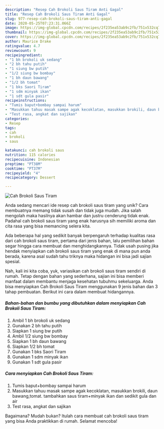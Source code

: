 ```yaml
---
description: "Resep Cah Brokoli Saus Tiram Anti Gagal"
title: "Resep Cah Brokoli Saus Tiram Anti Gagal"
slug: 977-resep-cah-brokoli-saus-tiram-anti-gagal
date: 2020-05-25T07:23:31.066Z
image: https://img-global.cpcdn.com/recipes/2f235ea53ab9c2fb/751x532cq70/cah-brokoli-saus-tiram-foto-resep-utama.jpg
thumbnail: https://img-global.cpcdn.com/recipes/2f235ea53ab9c2fb/751x532cq70/cah-brokoli-saus-tiram-foto-resep-utama.jpg
cover: https://img-global.cpcdn.com/recipes/2f235ea53ab9c2fb/751x532cq70/cah-brokoli-saus-tiram-foto-resep-utama.jpg
author: Maurice Drake
ratingvalue: 4.7
reviewcount: 9
recipeingredient:
- "1 bh brokoli uk sedang"
- "2 bh tahu putih"
- "1 siung bw putih"
- "1/2 siung bw bombay"
- "1 bh daun bawang"
- "1/2 bh tomat"
- "1 bks Saori Tiram"
- "1 sdm minyak ikan"
- "1 sdt gula pasir"
recipeinstructions:
- "Tumis baput+bombay sampai harum"
- "Masukkan tahuu masak sampe agak kecoklatan, masukkan brokili, daun bawang,tomat. tambahkan saus tiram+minyak ikan dan sedikit gula dan air"
- "Test rasa, angkat dan sajikan"
categories:
- Resep
tags:
- cah
- brokoli
- saus

katakunci: cah brokoli saus 
nutrition: 115 calories
recipecuisine: Indonesian
preptime: "PT38M"
cooktime: "PT37M"
recipeyield: "4"
recipecategory: Dessert

---
```



![Cah Brokoli Saus Tiram](https://img-global.cpcdn.com/recipes/2f235ea53ab9c2fb/751x532cq70/cah-brokoli-saus-tiram-foto-resep-utama.jpg)

Anda sedang mencari ide resep cah brokoli saus tiram yang unik? Cara membuatnya memang tidak susah dan tidak juga mudah. Jika salah mengolah maka hasilnya akan hambar dan justru cenderung tidak enak. Padahal cah brokoli saus tiram yang enak harusnya sih memiliki aroma dan cita rasa yang bisa memancing selera kita.



Ada beberapa hal yang sedikit banyak berpengaruh terhadap kualitas rasa dari cah brokoli saus tiram, pertama dari jenis bahan, lalu pemilihan bahan segar hingga cara membuat dan menghidangkannya. Tidak usah pusing jika hendak menyiapkan cah brokoli saus tiram yang enak di mana pun anda berada, karena asal sudah tahu triknya maka hidangan ini bisa jadi sajian spesial.


Nah, kali ini kita coba, yuk, variasikan cah brokoli saus tiram sendiri di rumah. Tetap dengan bahan yang sederhana, sajian ini bisa memberi manfaat dalam membantu menjaga kesehatan tubuhmu sekeluarga. Anda bisa menyiapkan Cah Brokoli Saus Tiram menggunakan 9 jenis bahan dan 3 tahap pembuatan. Berikut ini cara dalam membuat hidangannya.

<!--inarticleads1-->

##### Bahan-bahan dan bumbu yang dibutuhkan dalam menyiapkan Cah Brokoli Saus Tiram:

1. Ambil 1 bh brokoli uk sedang
1. Gunakan 2 bh tahu putih
1. Siapkan 1 siung bw putih
1. Ambil 1/2 siung bw bombay
1. Siapkan 1 bh daun bawang
1. Siapkan 1/2 bh tomat
1. Gunakan 1 bks Saori Tiram
1. Gunakan 1 sdm minyak ikan
1. Gunakan 1 sdt gula pasir




<!--inarticleads2-->

##### Cara menyiapkan Cah Brokoli Saus Tiram:

1. Tumis baput+bombay sampai harum
1. Masukkan tahuu masak sampe agak kecoklatan, masukkan brokili, daun bawang,tomat. tambahkan saus tiram+minyak ikan dan sedikit gula dan air
1. Test rasa, angkat dan sajikan




Bagaimana? Mudah bukan? Itulah cara membuat cah brokoli saus tiram yang bisa Anda praktikkan di rumah. Selamat mencoba!
